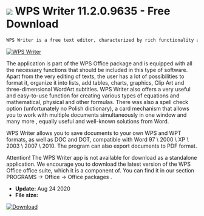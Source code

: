 # ![](https://cdn.softexe.net/static/icon/8/wps-writer-8191.png) WPS Writer 11.2.0.9635 - Free Download

```sh
WPS Writer is a free text editor, characterized by rich functionality and low consumption of system resources. It was created by the Chinese as a Word 2003 application and is great for writing various types of texts.
```
[![WPS Writer](https://gallery.dpcdn.pl/imgc/Tools/3105/g_-_420x350_1.5_-_x20141219175706_0.png)](https://softexe.net/win/system/text-editors/wps-writer:hpap.html)

The application is part of the WPS Office package and is equipped with all the necessary functions that should be included in this type of software. Apart from the very editing of texts, the user has a lot of possibilities to format it, organize it into lists, add tables, charts, graphics, Clip Art and three-dimensional WordArt subtitles. WPS Writer also offers a very useful and easy-to-use function for creating various types of equations and mathematical, physical and other formulas. There was also a spell check option (unfortunately no Polish dictionary), a card mechanism that allows you to work with multiple documents simultaneously in one window and many more , equally useful and well-known solutions from Word.
 
 WPS Writer allows you to save documents to your own WPS and WPT formats, as well as DOC and DOT, compatible with Word 97 \ 2000 \ XP \ 2003 \ 2007 \ 2010. The program can also export documents to PDF format.
 
 Attention!
 The WPS Writer app is not available for download as a standalone application. We encourage you to download the latest version of the WPS Office office suite, which it is a component of. You can find it in our section PROGRAMS -&gt; Office -&gt; Office packages .


- **Update:** Aug 24 2020
- **File size:** 

[![Download](https://cdn.softexe.net/static/img/download.png)](https://softexe.net/win/system/text-editors/wps-writer:hpap.html)

